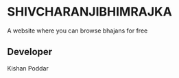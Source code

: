 # SHIVCHARANJIBHIMRAJKA

A website where you can browse bhajans for free

## Developer

Kishan Poddar